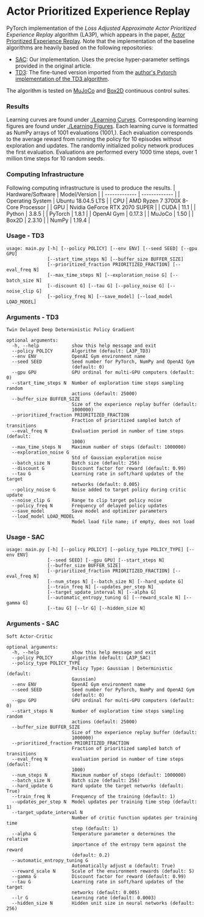 # Actor Prioritized Experience Replay
PyTorch implementation of the _Loss Adjusted Approximate Actor Prioritized Experience Replay_ algorithm (LA3P), which appears in the paper, [Actor Prioritized Experience Replay](https://arxiv.org/abs/2209.00532).
Note that the implementation of the baseline algorithms are heavily based on the following repositories:

- [SAC](https://arxiv.org/abs/1801.01290): Our implementation. Uses the precise hyper-parameter settings provided in the original article.
- [TD3](https://arxiv.org/abs/1802.09477): The fine-tuned version imported from the [author's Pytorch implementation of the TD3 algorithm](https://github.com/sfujim/TD3). 

The algorithm is tested on [MuJoCo](https://gym.openai.com/envs/#mujoco) and [Box2D](https://gym.openai.com/envs/#box2d) continuous control suites.

### Results
Learning curves are found under [./Learning Curves](https://github.com/baturaysaglam/LA3P/tree/main/Learning%20Curves). 
Corresponding learning figures are found under [./Learning Figures](https://github.com/baturaysaglam/LA3P/tree/main/Learning%20Figures). 
Each learning curve is formatted as NumPy arrays of 1001 evaluations (1001,). 
Each evaluation corresponds to the average reward from running the policy for 10 episodes without exploration and updates. 
The randomly initialized policy network produces the first evaluation. Evaluations are performed every 1000 time steps, over 1 million time steps for 10 random seeds.

### Computing Infrastructure
Following computing infrastructure is used to produce the results.
| Hardware/Software  | Model/Version |
| ------------- | ------------- |
| Operating System  | Ubuntu 18.04.5 LTS  |
| CPU  | AMD Ryzen 7 3700X 8-Core Processor |
| GPU  | Nvidia GeForce RTX 2070 SUPER |
| CUDA  | 11.1  |
| Python  | 3.8.5 |
| PyTorch  | 1.8.1 |
| OpenAI Gym  | 0.17.3 |
| MuJoCo  | 1.50 |
| Box2D  | 2.3.10 |
| NumPy  | 1.19.4 |

### Usage - TD3
```
usage: main.py [-h] [--policy POLICY] [--env ENV] [--seed SEED] [--gpu GPU]
               [--start_time_steps N] [--buffer_size BUFFER_SIZE]
               [--prioritized_fraction PRIORITIZED_FRACTION] [--eval_freq N]
               [--max_time_steps N] [--exploration_noise G] [--batch_size N]
               [--discount G] [--tau G] [--policy_noise G] [--noise_clip G]
               [--policy_freq N] [--save_model] [--load_model LOAD_MODEL]
```

### Arguments - TD3
```
Twin Delayed Deep Deterministic Policy Gradient

optional arguments:
  -h, --help            show this help message and exit
  --policy POLICY       Algorithm (default: LA3P_TD3)
  --env ENV             OpenAI Gym environment name
  --seed SEED           Seed number for PyTorch, NumPy and OpenAI Gym
                        (default: 0)
  --gpu GPU             GPU ordinal for multi-GPU computers (default: 0)
  --start_time_steps N  Number of exploration time steps sampling random
                        actions (default: 25000)
  --buffer_size BUFFER_SIZE
                        Size of the experience replay buffer (default:
                        1000000)
  --prioritized_fraction PRIORITIZED_FRACTION
                        Fraction of prioritized sampled batch of transitions
  --eval_freq N         Evaluation period in number of time steps (default:
                        1000)
  --max_time_steps N    Maximum number of steps (default: 1000000)
  --exploration_noise G
                        Std of Gaussian exploration noise
  --batch_size N        Batch size (default: 256)
  --discount G          Discount factor for reward (default: 0.99)
  --tau G               Learning rate in soft/hard updates of the target
                        networks (default: 0.005)
  --policy_noise G      Noise added to target policy during critic update
  --noise_clip G        Range to clip target policy noise
  --policy_freq N       Frequency of delayed policy updates
  --save_model          Save model and optimizer parameters
  --load_model LOAD_MODEL
                        Model load file name; if empty, does not load
  ```

### Usage - SAC
```
usage: main.py [-h] [--policy POLICY] [--policy_type POLICY_TYPE] [--env ENV]
               [--seed SEED] [--gpu GPU] [--start_steps N]
               [--buffer_size BUFFER_SIZE]
               [--prioritized_fraction PRIORITIZED_FRACTION] [--eval_freq N]
               [--num_steps N] [--batch_size N] [--hard_update G]
               [--train_freq N] [--updates_per_step N]
               [--target_update_interval N] [--alpha G]
               [--automatic_entropy_tuning G] [--reward_scale N] [--gamma G]
               [--tau G] [--lr G] [--hidden_size N]
```

### Arguments - SAC
```
Soft Actor-Critic

optional arguments:
  -h, --help            show this help message and exit
  --policy POLICY       Algorithm (default: LA3P_SAC)
  --policy_type POLICY_TYPE
                        Policy Type: Gaussian | Deterministic (default:
                        Gaussian)
  --env ENV             OpenAI Gym environment name
  --seed SEED           Seed number for PyTorch, NumPy and OpenAI Gym
                        (default: 0)
  --gpu GPU             GPU ordinal for multi-GPU computers (default: 0)
  --start_steps N       Number of exploration time steps sampling random
                        actions (default: 25000)
  --buffer_size BUFFER_SIZE
                        Size of the experience replay buffer (default:
                        1000000)
  --prioritized_fraction PRIORITIZED_FRACTION
                        Fraction of prioritized sampled batch of transitions
  --eval_freq N         evaluation period in number of time steps (default:
                        1000)
  --num_steps N         Maximum number of steps (default: 1000000)
  --batch_size N        Batch size (default: 256)
  --hard_update G       Hard update the target networks (default: True)
  --train_freq N        Frequency of the training (default: 1)
  --updates_per_step N  Model updates per training time step (default: 1)
  --target_update_interval N
                        Number of critic function updates per training time
                        step (default: 1)
  --alpha G             Temperature parameter α determines the relative
                        importance of the entropy term against the reward
                        (default: 0.2)
  --automatic_entropy_tuning G
                        Automatically adjust α (default: True)
  --reward_scale N      Scale of the environment rewards (default: 5)
  --gamma G             Discount factor for reward (default: 0.99)
  --tau G               Learning rate in soft/hard updates of the target
                        networks (default: 0.005)
  --lr G                Learning rate (default: 0.0003)
  --hidden_size N       Hidden unit size in neural networks (default: 256)
```
